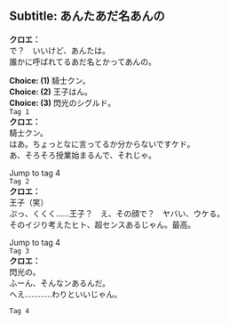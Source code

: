 # 

  
## Subtitle: あんたあだ名あんの
  
**クロエ：**  
で？　いいけど、あんたは。  
誰かに呼ばれてるあだ名とかってあんの。  
  
**Choice: (1)**  騎士クン。  
**Choice: (2)**  王子はん。  
**Choice: (3)**  閃光のシグルド。  
`Tag 1`  
**クロエ：**  
騎士クン。  
はあ。ちょっとなに言ってるか分からないですケド。  
あ、そろそろ授業始まるんで、それじゃ。  
  
Jump to tag 4  
`Tag 2`  
**クロエ：**  
王子（笑）  
ぷっ、くくく……王子？　え、その顔で？　ヤバい、ウケる。  
そのイジり考えたヒト、超センスあるじゃん。最高。  
  
Jump to tag 4  
`Tag 3`  
**クロエ：**  
閃光の。  
ふーん、そんなンあるんだ。  
へえ…………わりといいじゃん。  
  
`Tag 4`  
